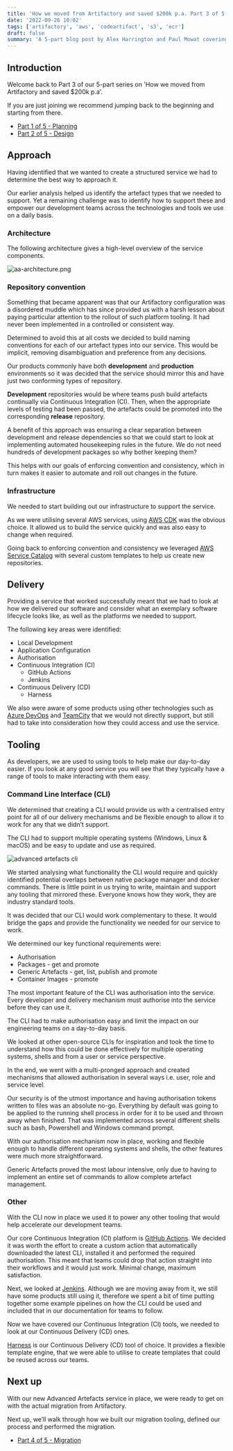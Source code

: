 ```yaml
---
title: 'How we moved from Artifactory and saved $200k p.a. Part 3 of 5 - The future is Advanced Artefacts'
date: '2022-09-26 10:02'
tags: ['artifactory', 'aws', 'codeartifact', 's3', 'ecr']
draft: false
summary: 'A 5-part blog post by Alex Harrington and Paul Mowat covering the migration of 25 TB of artefacts from JFrog Artifactory to a custom solution we created for Advanced, achieving significant cost efficiency. This part covers our new Advanced Artefacts service.'
---
```


## Introduction

Welcome back to Part 3 of our 5-part series on 'How we moved from Artifactory and saved $200k p.a'.

If you are just joining we recommend jumping back to the beginning and starting from there.

- [Part 1 of 5 - Planning](/blog/how-we-moved-from-artifactory-and-saved-200k/part-1-planning)
- [Part 2 of 5 - Design](/blog/how-we-moved-from-artifactory-and-saved-200k/part-2-design)

## Approach

Having identified that we wanted to create a structured service we had to determine the best way to approach it.

Our earlier analysis helped us identify the artefact types that we needed to support. Yet a remaining challenge was to identify how to support these and empower our development teams across the technologies and tools we use on a daily basis.

### Architecture

The following architecture gives a high-level overview of the service components.

![aa-architecture.png](/static/images/how-we-moved-from-artifactory-and-saved-200k/part-3/aa-architecture.png)

### Repository convention

Something that became apparent was that our Artifactory configuration was a disordered muddle which has since provided us with a harsh lesson about paying particular attention to the rollout of such platform tooling. It had never been implemented in a controlled or consistent way.

Determined to avoid this at all costs we decided to build naming conventions for each of our artefact types into our service. This would be implicit, removing disambiguation and preference from any decisions.

Our products commonly have both **development** and **production** environments so it was decided that the service should mirror this and have just two conforming types of repository.

**Development** repositories would be where teams push build artefacts continually via Continuous Integration (CI). Then, when the appropriate levels of testing had been passed, the artefacts could be promoted into the corresponding **release** repository.

A benefit of this approach was ensuring a clear separation between development and release dependencies so that we could start to look at implementing automated housekeeping rules in the future. We do not need hundreds of development packages so why bother keeping them?

This helps with our goals of enforcing convention and consistency, which in turn makes it easier to automate and roll out changes in the future.

### Infrastructure

We needed to start building out our infrastructure to support the service.

As we were utilising several AWS services, using [AWS CDK](https://aws.amazon.com/cdk/) was the obvious choice. It allowed us to build the service quickly and was also easy to change when required.

Going back to enforcing convention and consistency we leveraged [AWS Service Catalog](https://aws.amazon.com/servicecatalog/) with several custom templates to help us create new repositories.

## Delivery

Providing a service that worked successfully meant that we had to look at how we delivered our software and consider what an exemplary software lifecycle looks like, as well as the platforms we needed to support.

The following key areas were identified:

- Local Development
- Application Configuration
- Authorisation
- Continuous Integration (CI)
  - GitHub Actions
  - Jenkins
- Continuous Delivery (CD)
  - Harness

We also were aware of some products using other technologies such as [Azure DevOps](https://azure.microsoft.com/en-us/products/devops/) and [TeamCity](https://www.jetbrains.com/teamcity/) that we would not directly support, but still had to take into consideration how they could access and use the service.

## Tooling

As developers, we are used to using tools to help make our day-to-day easier. If you look at any good service you will see that they typically have a range of tools to make interacting with them easy.

### Command Line Interface (CLI)

We determined that creating a CLI would provide us with a centralised entry point for all of our delivery mechanisms and be flexible enough to allow it to work for any that we didn’t support.

The CLI had to support multiple operating systems (Windows, Linux & macOS) and be easy to update and use as required.

![advanced artefacts cli](/static/images/how-we-moved-from-artifactory-and-saved-200k/part-3/aa-cli.png)

We started analysing what functionality the CLI would require and quickly identified potential overlaps between native package manager and docker commands. There is little point in us trying to write, maintain and support any tooling that mirrored these. Everyone knows how they work, they are industry standard tools.

It was decided that our CLI would work complementary to these. It would bridge the gaps and provide the functionality we needed for our service to work.

We determined our key functional requirements were:

- Authorisation
- Packages - get and promote
- Generic Artefacts - get, list, publish and promote
- Container Images - promote

The most important feature of the CLI was authorisation into the service. Every developer and delivery mechanism must authorise into the service before they can use it.

The CLI had to make authorisation easy and limit the impact on our engineering teams on a day-to-day basis.

We looked at other open-source CLIs for inspiration and took the time to understand how this could be done effectively for multiple operating systems, shells and from a user or service perspective.

In the end, we went with a multi-pronged approach and created mechanisms that allowed authorisation in several ways i.e. user, role and service level.

Our security is of the utmost importance and having authorisation tokens written to files was an absolute no-go. Everything by default was going to be applied to the running shell process in order for it to be used and thrown away when finished. That was implemented across several different shells such as bash, Powershell and Windows command prompt.

With our authorisation mechanism now in place, working and flexible enough to handle different operating systems and shells, the other features were much more straightforward.

Generic Artefacts proved the most labour intensive, only due to having to implement an entire set of commands to allow complete artefact management.

### Other

With the CLI now in place we used it to power any other tooling that would help accelerate our development teams.

Our core Continuous Integration (CI) platform is [GitHub Actions](https://github.com/features/actions). We decided it was worth the effort to create a custom action that automatically downloaded the latest CLI, installed it and performed the required authorisation. This meant that teams could drop that action straight into their workflows and it would just work. Minimal change, maximum satisfaction.

Next, we looked at [Jenkins](https://www.jenkins.io/). Although we are moving away from it, we still have some products still using it, therefore we spent a bit of time putting together some example pipelines on how the CLI could be used and included that in our documentation for teams to follow.

Now we have covered our Continuous Integration (CI) tools, we needed to look at our Continuous Delivery (CD) ones.

[Harness](https://harness.io/) is our Continuous Delivery (CD) tool of choice. It provides a flexible template engine, that we were able to utilise to create templates that could be reused across our teams.

## Next up

With our new Advanced Artefacts service in place, we were ready to get on with the actual migration from Artifactory.

Next up, we’ll walk through how we built our migration tooling, defined our process and performed the migration.

- [Part 4 of 5 - Migration](/blog/how-we-moved-from-artifactory-and-saved-200k/part-4-migration)
